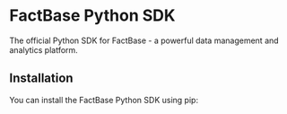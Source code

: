# FactBase Python SDK

The official Python SDK for FactBase - a powerful data management and analytics platform.

## Installation

You can install the FactBase Python SDK using pip:
